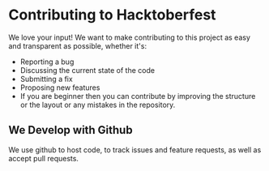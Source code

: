 # Contributing to Hacktoberfest
We love your input! We want to make contributing to this project as easy and transparent as possible, whether it's:

- Reporting a bug
- Discussing the current state of the code
- Submitting a fix
- Proposing new features
- If you are beginner then you can contribute by improving the structure or the layout or any mistakes in the repository.

## We Develop with Github
We use github to host code, to track issues and feature requests, as well as accept pull requests.

##
